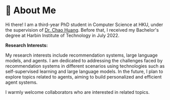 # 🧐 About Me

Hi there! I am a third-year PhD student in Computer Science at HKU, under the supervision of [Dr. Chao Huang](https://sites.google.com/view/chaoh/home). Before that, I received my Bachelor's degree at Harbin Institute of Technology in July 2022.

**Research Interests:**

My research interests include recommendation systems, large language models, and agents. I am dedicated to addressing the challenges faced by recommendation systems in different scenarios using technologies such as self-supervised learning and large language models. In the future, I plan to explore topics related to agents, aiming to build personalized and efficient agent systems. 

I warmly welcome collaborators who are interested in related topics.

